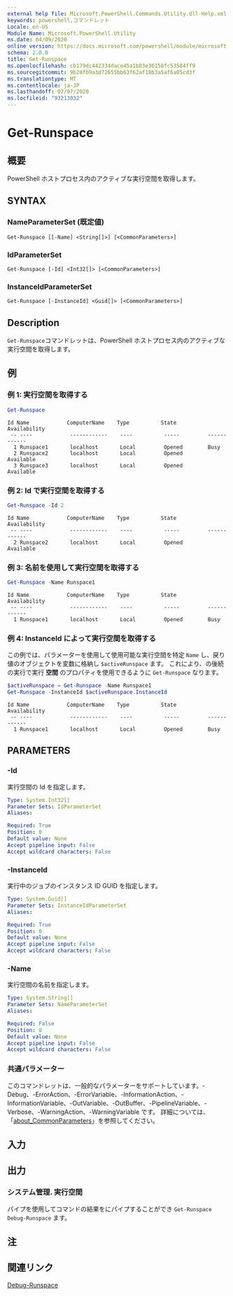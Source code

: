 ```yaml
---
external help file: Microsoft.PowerShell.Commands.Utility.dll-Help.xml
keywords: powershell,コマンドレット
Locale: en-US
Module Name: Microsoft.PowerShell.Utility
ms.date: 04/09/2020
online version: https://docs.microsoft.com/powershell/module/microsoft.powershell.utility/get-runspace?view=powershell-7.1&WT.mc_id=ps-gethelp
schema: 2.0.0
title: Get-Runspace
ms.openlocfilehash: cb179dc442334dace45a1b83e36158fc53584ff9
ms.sourcegitcommit: 9b28fb9a3d72655bb63f62af18b3a5af6a05cd3f
ms.translationtype: MT
ms.contentlocale: ja-JP
ms.lasthandoff: 07/07/2020
ms.locfileid: "93213032"
---
```

# Get-Runspace

## 概要
PowerShell ホストプロセス内のアクティブな実行空間を取得します。

## SYNTAX

### NameParameterSet (既定値)

```
Get-Runspace [[-Name] <String[]>] [<CommonParameters>]
```

### IdParameterSet

```
Get-Runspace [-Id] <Int32[]> [<CommonParameters>]
```

### InstanceIdParameterSet

```
Get-Runspace [-InstanceId] <Guid[]> [<CommonParameters>]
```

## Description

`Get-Runspace`コマンドレットは、PowerShell ホストプロセス内のアクティブな実行空間を取得します。

## 例

### 例 1: 実行空間を取得する

```powershell
Get-Runspace
```

```Output
Id Name            ComputerName    Type          State         Availability
 -- ----            ------------    ----          -----         ------------
  1 Runspace1       localhost       Local         Opened        Busy
  2 Runspace2       localhost       Local         Opened        Available
  3 Runspace3       localhost       Local         Opened        Available
```

### 例 2: Id で実行空間を取得する

```powershell
Get-Runspace -Id 2
```

```Output
Id Name            ComputerName    Type          State         Availability
 -- ----            ------------    ----          -----         ------------
  2 Runspace2       localhost       Local         Opened        Available
```

### 例 3: 名前を使用して実行空間を取得する

```powershell
Get-Runspace -Name Runspace1
```

```Output
Id Name            ComputerName    Type          State         Availability
 -- ----            ------------    ----          -----         ------------
  1 Runspace1       localhost       Local         Opened        Busy
```

### 例 4: InstanceId によって実行空間を取得する

この例では、パラメーターを使用して使用可能な実行空間を特定 `Name` し、戻り値のオブジェクトを変数に格納し `$activeRunspace` ます。 これにより、の後続の実行で実行 **空間** のプロパティを使用できるように `Get-Runspace` なります。

```powershell
$activeRunspace = Get-Runspace -Name Runspace1
Get-Runspace -InstanceId $activeRunspace.InstanceId
```

```Output
Id Name            ComputerName    Type          State         Availability
 -- ----            ------------    ----          -----         ------------
  1 Runspace1       localhost       Local         Opened        Busy
```

## PARAMETERS

### -Id

実行空間の Id を指定します。

```yaml
Type: System.Int32[]
Parameter Sets: IdParameterSet
Aliases:

Required: True
Position: 0
Default value: None
Accept pipeline input: False
Accept wildcard characters: False
```

### -InstanceId

実行中のジョブのインスタンス ID GUID を指定します。

```yaml
Type: System.Guid[]
Parameter Sets: InstanceIdParameterSet
Aliases:

Required: True
Position: 0
Default value: None
Accept pipeline input: False
Accept wildcard characters: False
```

### -Name

実行空間の名前を指定します。

```yaml
Type: System.String[]
Parameter Sets: NameParameterSet
Aliases:

Required: False
Position: 0
Default value: None
Accept pipeline input: False
Accept wildcard characters: False
```

### 共通パラメーター

このコマンドレットは、一般的なパラメーターをサポートしています。-Debug、-ErrorAction、-ErrorVariable、-InformationAction、-InformationVariable、-OutVariable、-OutBuffer、-PipelineVariable、-Verbose、-WarningAction、-WarningVariable です。 詳細については、「[about_CommonParameters](https://go.microsoft.com/fwlink/?LinkID=113216)」を参照してください。

## 入力

## 出力

### システム管理. 実行空間

パイプを使用してコマンドの結果をにパイプすることができ `Get-Runspace` `Debug-Runspace` ます。

## 注

## 関連リンク

[Debug-Runspace](Debug-Runspace.md)

